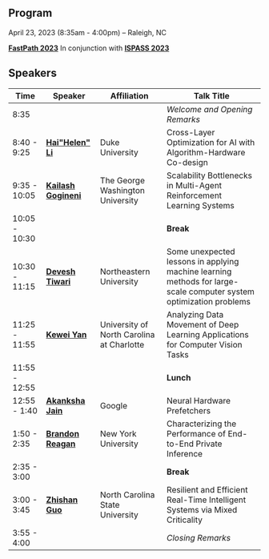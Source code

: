 ## Program
April 23, 2023 (8:35am - 4:00pm) – Raleigh, NC 

**[FastPath 2023](https://fastpath2023.github.io/FastPath2023/)** In conjunction with **[ISPASS 2023](https://ispass.org/ispass2023/)**

## Speakers

|Time| Speaker                    | Affiliation       | Talk Title |
|----  |----                                                                                             | ----              |----              |
|8:35 | | | *Welcome and Opening Remarks*|
|8:40 - 9:25| **[Hai"Helen" Li](https://fastpath2023.github.io/FastPath2023/Program/Hai)**                                                                                       | Duke University                               | Cross-Layer Optimization for AI with Algorithm-Hardware Co-design|
|9:35 - 10:05 |**[Kailash Gogineni](https://fastpath2023.github.io/FastPath2023/Program/Kailash_Gogineni)** |The George Washington University |Scalability Bottlenecks in Multi-Agent Reinforcement Learning Systems|
|10:05 - 10:30 | | |**Break**|
|10:30 - 11:15|**[Devesh Tiwari](https://fastpath2023.github.io/FastPath2023/Program/Devesh)**                                                                                   | Northeastern University                       | Some unexpected lessons in applying machine learning methods for large-scale computer system optimization problems |
|11:25 - 11:55|**[Kewei Yan](https://fastpath2023.github.io/FastPath2023/Program/Kewei)** | University of North Carolina at Charlotte|Analyzing Data Movement of Deep Learning Applications for Computer Vision Tasks|
|11:55 - 12:55 | | |**Lunch**|
|12:55 - 1:40|**[Akanksha Jain](https://fastpath2023.github.io/FastPath2023/Program/Akanksha)**      | Google                  |   Neural Hardware Prefetchers|
|1:50 - 2:35|**[Brandon Reagan](https://fastpath2023.github.io/FastPath2023/Program/Brandon)**                                                                                   | New York University                    | Characterizing the Performance of End-to-End Private Inference |
|2:35 - 3:00 | | |**Break**|
|3:00 - 3:45|**[Zhishan Guo](https://fastpath2023.github.io/FastPath2023/Program/Zhishan)**                                                                                        | North Carolina State University               |Resilient and Efficient Real-Time Intelligent Systems via Mixed Criticality |
|3:55 - 4:00| | |*Closing Remarks*|

     
